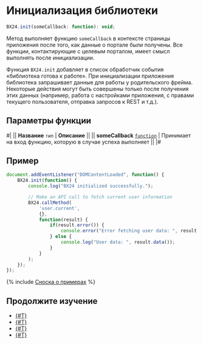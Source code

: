 # Инициализация библиотеки

```js
BX24.init(someCallback: function): void;
```

Метод выполняет функцию `someCallback` в контексте страницы приложения после того, как данные о портале были получены. Все функции, контактирующие с целевым порталом, имеет смысл выполнять после инициализации. 

Функция `BX24.init` добавляет в список обработчик события «библиотека готова к работе». При инициализации приложения библиотека запрашивает данные для работы у родительского фрейма. Некоторые действия могут быть совершены только после получения этих данных (например, работа с настройками приложения, с правами текущего пользователя, отправка запросов к REST и т.д.).

## Параметры функции

#|
|| **Название**
`тип` | **Описание** ||
|| **someCallback**
[`function`](../../data-types.md) | Принимает на вход функцию, которую в случае успеха выполняет ||
|#

## Пример

```js
document.addEventListener("DOMContentLoaded", function() {
    BX24.init(function() {
        console.log("BX24 initialized successfully.");

        // Make an API call to fetch current user information
        BX24.callMethod(
            'user.current',
            {},
            function(result) {
                if(result.error()) {
                    console.error("Error fetching user data: ", result.error());
                } else {
                    console.log("User data: ", result.data());
                }
            }
        );
    });
});
```

{% include [Сноска о примерах](../../../_includes/examples.md) %}

## Продолжите изучение

- [{#T}](./bx24-install.md)
- [{#T}](./bx24-install-finish.md)
- [{#T}](./bx24-get-auth.md)
- [{#T}](./bx24-refresh-auth.md)